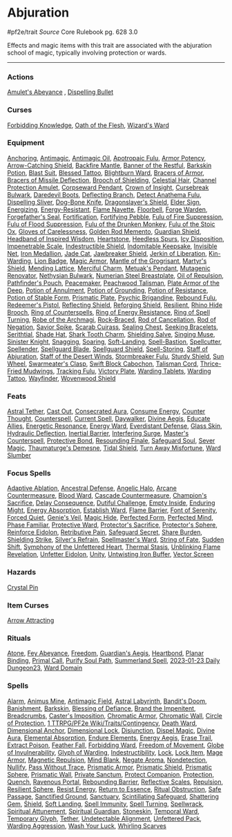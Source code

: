 # Abjuration
#pf2e/trait 
*Source* Core Rulebook pg. 628 3.0

Effects and magic items with this trait are associated with the abjuration school of magic, typically involving protection or wards.

---

### Actions
[Amulet's Abeyance](Amulet's%20Abeyance) , [Dispelling Bullet](Dispelling%20Bullet)

### Curses
[Forbidding Knowledge](Forbidding%20Knowledge), [Oath of the Flesh](Oath%20of%20the%20Flesh), [Wizard's Ward](Wizard's%20Ward)

### Equipment
[Anchoring](Anchoring), [Antimagic](Antimagic), [Antimagic Oil](Antimagic%20Oil), [Apotropaic Fulu](Apotropaic%20Fulu), [Armor Potency](Armor%20Potency), [Arrow-Catching Shield](Arrow-Catching%20Shield), [Backfire Mantle](Backfire%20Mantle), [Banner of the Restful](Banner%20of%20the%20Restful), [Barkskin Potion](Barkskin%20Potion), [Blast Suit](Blast%20Suit), [Blessed Tattoo](Blessed%20Tattoo), [Blightburn Ward](../Items/Worn%20Items/Other%20Worn%20Items/Blightburn%20Ward.md), [Bracers of Armor](Bracers%20of%20Armor), [Bracers of Missile Deflection](Bracers%20of%20Missile%20Deflection), [Brooch of Shielding](Brooch%20of%20Shielding), [Celestial Hair](Celestial%20Hair), [Channel Protection Amulet](Channel%20Protection%20Amulet), [Corpseward Pendant](Corpseward%20Pendant), [Crown of Insight](Crown%20of%20Insight), [Cursebreak Bulwark](Cursebreak%20Bulwark), [Daredevil Boots](Daredevil%20Boots), [Deflecting Branch](Deflecting%20Branch), [Detect Anathema Fulu](Detect%20Anathema%20Fulu), [Dispelling Sliver](Dispelling%20Sliver), [Dog-Bone Knife](Dog-Bone%20Knife), [Dragonslayer's Shield](Dragonslayer's%20Shield), [Elder Sign](Elder%20Sign), [Energizing](Energizing), [Energy-Resistant](Energy-Resistant), [Flame Navette](Flame%20Navette), [Floorbell](Floorbell), [Forge Warden](Forge%20Warden), [Forgefather's Seal](Forgefather's%20Seal), [Fortification](Fortification), [Fortifying Pebble](Fortifying%20Pebble), [Fulu of Fire Suppression](Fulu%20of%20Fire%20Suppression), [Fulu of Flood Suppression](Fulu%20of%20Flood%20Suppression), [Fulu of the Drunken Monkey](Fulu%20of%20the%20Drunken%20Monkey), [Fulu of the Stoic Ox](Fulu%20of%20the%20Stoic%20Ox), [Gloves of Carelessness](Gloves%20of%20Carelessness), [Golden Rod Memento](Golden%20Rod%20Memento), [Guardian Shield](Guardian%20Shield), [Headband of Inspired Wisdom](Headband%20of%20Inspired%20Wisdom), [Heartstone](Heartstone), [Heedless Spurs](Heedless%20Spurs), [Icy Disposition](Icy%20Disposition), [Impenetrable Scale](Impenetrable%20Scale), [Indestructible Shield](Indestructible%20Shield), [Indomitable Keepsake](Indomitable%20Keepsake), [Invisible Net](Invisible%20Net), [Iron Medallion](Iron%20Medallion), [Jade Cat](Jade%20Cat), [Jawbreaker Shield](Jawbreaker%20Shield), [Jerkin of Liberation](Jerkin%20of%20Liberation), [Kin-Warding](Kin-Warding), [Lion Badge](Lion%20Badge), [Magic Armor](Magic%20Armor), [Mantle of the Grogrisant](Mantle%20of%20the%20Grogrisant), [Martyr's Shield](Martyr's%20Shield), [Mending Lattice](Mending%20Lattice), [Merciful Charm](Merciful%20Charm), [Metuak's Pendant](Metuak's%20Pendant), [Mutagenic Renovator](Mutagenic%20Renovator), [Nethysian Bulwark](Nethysian%20Bulwark), [Numerian Steel Breastplate](Numerian%20Steel%20Breastplate), [Oil of Repulsion](Oil%20of%20Repulsion), [Pathfinder's Pouch](Pathfinder's%20Pouch), [Peacemaker](Peacemaker), [Peachwood Talisman](Peachwood%20Talisman), [Plate Armor of the Deep](Plate%20Armor%20of%20the%20Deep), [Potion of Annulment](Potion%20of%20Annulment), [Potion of Grounding](Potion%20of%20Grounding), [Potion of Resistance](Potion%20of%20Resistance), [Potion of Stable Form](Potion%20of%20Stable%20Form), [Prismatic Plate](Prismatic%20Plate), [Psychic Brigandine](Psychic%20Brigandine), [Rebound Fulu](Rebound%20Fulu), [Redeemer's Pistol](Redeemer's%20Pistol), [Reflecting Shield](Reflecting%20Shield), [Reforging Shield](Reforging%20Shield), [Resilient](Resilient), [Rhino Hide Brooch](Rhino%20Hide%20Brooch), [Ring of Counterspells](Ring%20of%20Counterspells), [Ring of Energy Resistance](Ring%20of%20Energy%20Resistance), [Ring of Spell Turning](Ring%20of%20Spell%20Turning), [Robe of the Archmagi](Robe%20of%20the%20Archmagi), [Rock-Braced](Rock-Braced), [Rod of Cancellation](../Items/Held%20Items/Rod%20of%20Cancellation.md), [Rod of Negation](Rod%20of%20Negation), [Savior Spike](Savior%20Spike), [Scarab Cuirass](Scarab%20Cuirass), [Sealing Chest](Sealing%20Chest), [Seeking Bracelets](Seeking%20Bracelets), [Serithtial](Serithtial), [Shade Hat](Shade%20Hat), [Shark Tooth Charm](Shark%20Tooth%20Charm), [Shielding Salve](Shielding%20Salve), [Singing Muse](Singing%20Muse), [Sinister Knight](Sinister%20Knight), [Snagging](Snagging), [Soaring](Soaring), [Soft-Landing](Soft-Landing), [Spell-Bastion](Spell-Bastion), [Spellcutter](Spellcutter), [Spellender](Spellender), [Spellguard Blade](Spellguard%20Blade), [Spellguard Shield](Spellguard%20Shield), [Spell-Storing](Spell-Storing), [Staff of Abjuration](Staff%20of%20Abjuration), [Staff of the Desert Winds](Staff%20of%20the%20Desert%20Winds), [Stormbreaker Fulu](Stormbreaker%20Fulu), [Sturdy Shield](Sturdy%20Shield), [Sun Wheel](Sun%20Wheel), [Swarmeater's Clasp](Swarmeater's%20Clasp), [Swift Block Cabochon](Swift%20Block%20Cabochon), [Talisman Cord](Talisman%20Cord), [Thrice-Fried Mudwings](Thrice-Fried%20Mudwings), [Tracking Fulu](Tracking%20Fulu), [Victory Plate](Victory%20Plate), [Warding Tablets](Warding%20Tablets), [Warding Tattoo](Warding%20Tattoo), [Wayfinder](Wayfinder), [Wovenwood Shield](Wovenwood%20Shield)

### Feats
[Astral Tether](Astral%20Tether), [Cast Out](Cast%20Out), [Consecrated Aura](Consecrated%20Aura), [Consume Energy](Consume%20Energy), [Counter Thought](Counter%20Thought), [Counterspell](Counterspell), [Current Spell](Current%20Spell), [Daywalker](Daywalker), [Divine Aegis](Divine%20Aegis), [Educate Allies](Educate%20Allies), [Energetic Resonance](Energetic%20Resonance), [Energy Ward](Energy%20Ward), [Everdistant Defense](Everdistant%20Defense), [Glass Skin](Glass%20Skin), [Hydraulic Deflection](Hydraulic%20Deflection), [Inertial Barrier](Inertial%20Barrier), [Interfering Surge](Interfering%20Surge), [Master's Counterspell](Master's%20Counterspell), [Protective Bond](Protective%20Bond), [Resounding Finale](Resounding%20Finale), [Safeguard Soul](Safeguard%20Soul), [Sever Magic](Sever%20Magic), [Thaumaturge's Demesne](Thaumaturge's%20Demesne), [Tidal Shield](Tidal%20Shield), [Turn Away Misfortune](Turn%20Away%20Misfortune), [Ward Slumber](Ward%20Slumber)

### Focus Spells
[Adaptive Ablation](Adaptive%20Ablation.md), [Ancestral Defense](Ancestral%20Defense.md), [Angelic Halo](Angelic%20Halo.md), [Arcane Countermeasure](Arcane%20Countermeasure.md), [Blood Ward](Blood%20Ward.md), [Cascade Countermeasure](Cascade%20Countermeasure.md), [Champion's Sacrifice](Champion's%20Sacrifice.md), [Delay Consequence](Delay%20Consequence.md), [Dutiful Challenge](Dutiful%20Challenge.md), [Empty Inside](Empty%20Inside.md), [Enduring Might](Enduring%20Might.md), [Energy Absorption](Energy%20Absorption.md), [Establish Ward](Establish%20Ward.md), [Flame Barrier](Flame%20Barrier.md), [Font of Serenity](Font%20of%20Serenity.md), [Forced Quiet](Forced%20Quiet.md), [Genie's Veil](Genie's%20Veil.md), [Magic Hide](Magic%20Hide.md), [Perfected Form](Perfected%20Form.md), [Perfected Mind](Perfected%20Mind.md), [Phase Familiar](Phase%20Familiar.md), [Protective Ward](Protective%20Ward.md), [Protector's Sacrifice](Protector's%20Sacrifice.md), [Protector's Sphere](Protector's%20Sphere.md), [Reinforce Eidolon](Reinforce%20Eidolon.md), [Retributive Pain](Retributive%20Pain.md), [Safeguard Secret](Safeguard%20Secret.md), [Share Burden](Share%20Burden.md), [Shielding Strike](Shielding%20Strike.md), [Silver's Refrain](Silver's%20Refrain.md), [Spellmaster's Ward](Spellmaster's%20Ward.md), [String of Fate](String%20of%20Fate.md), [Sudden Shift](Sudden%20Shift.md), [Symphony of the Unfettered Heart](Symphony%20of%20the%20Unfettered%20Heart.md), [Thermal Stasis](Thermal%20Stasis.md), [Unblinking Flame Revelation](Unblinking%20Flame%20Revelation.md), [Unfetter Eidolon](Unfetter%20Eidolon.md), [Unity](Unity.md), [Untwisting Iron Buffer](Untwisting%20Iron%20Buffer.md), [Vector Screen](Vector%20Screen.md)

### Hazards
[Crystal Pin](Crystal%20Pin)

### Item Curses
[Arrow Attracting](Arrow%20Attracting)

### Rituals
[Atone](Atone.md), [Fey Abeyance](Fey%20Abeyance.md), [Freedom](Freedom.md), [Guardian's Aegis](Guardian's%20Aegis.md), [Heartbond](Heartbond.md), [Planar Binding](Planar%20Binding.md), [Primal Call](Primal%20Call.md), [Purify Soul Path](Purify%20Soul%20Path.md), [Summerland Spell](Summerland%20Spell.md), [2023-01-23 Daily Dungeon23](2023-01-23%20Daily%20Dungeon23.md), [Ward Domain](Ward%20Domain.md)

### Spells
[Alarm](Alarm.md), [Animus Mine](Animus%20Mine.md), [Antimagic Field](Antimagic%20Field.md), [Astral Labyrinth](Astral%20Labyrinth.md), [Bandit's Doom](Bandit's%20Doom.md), [Banishment](Banishment.md), [Barkskin](Barkskin.md), [Blessing of Defiance](Blessing%20of%20Defiance.md), [Brand the Impenitent](Brand%20the%20Impenitent.md), [Breadcrumbs](Breadcrumbs.md), [Caster's Imposition](Caster's%20Imposition.md), [Chromatic Armor](Chromatic%20Armor.md), [Chromatic Wall](Chromatic%20Wall.md), [Circle of Protection](Circle%20of%20Protection.md), [1 TTRPG/PF2e Wiki/Traits/Contingency](1%20TTRPG/PF2e%20Wiki/Traits/Contingency), [Death Ward](Death%20Ward.md), [Dimensional Anchor](Dimensional%20Anchor.md), [Dimensional Lock](Dimensional%20Lock.md), [Disjunction](Disjunction.md), [Dispel Magic](Dispel%20Magic.md), [Divine Aura](Divine%20Aura.md), [Elemental Absorption](Elemental%20Absorption.md), [Endure Elements](Endure%20Elements.md), [Energy Aegis](Energy%20Aegis.md), [Erase Trail](Erase%20Trail.md), [Extract Poison](Extract%20Poison.md), [Feather Fall](Feather%20Fall.md), [Forbidding Ward](Forbidding%20Ward.md), [Freedom of Movement](Freedom%20of%20Movement.md), [Globe of Invulnerability](Globe%20of%20Invulnerability.md), [Glyph of Warding](Glyph%20of%20Warding.md), [Indestructibility](Indestructibility.md), [Lock](Lock.md), [Lock Item](Lock%20Item.md), [Mage Armor](Mage%20Armor.md), [Magnetic Repulsion](Magnetic%20Repulsion.md), [Mind Blank](Mind%20Blank.md), [Negate Aroma](Negate%20Aroma.md), [Nondetection](Nondetection.md), [Nullify](Nullify.md), [Pass Without Trace](Pass%20Without%20Trace.md), [Prismatic Armor](Prismatic%20Armor.md), [Prismatic Shield](Prismatic%20Shield.md), [Prismatic Sphere](Prismatic%20Sphere.md), [Prismatic Wall](Prismatic%20Wall.md), [Private Sanctum](Private%20Sanctum.md), [Protect Companion](Protect%20Companion.md), [Protection](Protection.md), [Quench](Quench.md), [Ravenous Portal](Ravenous%20Portal.md), [Rebounding Barrier](Rebounding%20Barrier.md), [Reflective Scales](Reflective%20Scales.md), [Repulsion](Repulsion.md), [Resilient Sphere](Resilient%20Sphere.md), [Resist Energy](Resist%20Energy.md), [Return to Essence](Return%20to%20Essence.md), [Ritual Obstruction](Ritual%20Obstruction.md), [Safe Passage](Safe%20Passage.md), [Sanctified Ground](Sanctified%20Ground.md), [Sanctuary](Sanctuary.md), [Scintillating Safeguard](Scintillating%20Safeguard.md), [Shattering Gem](Shattering%20Gem.md), [Shield](Shield.md), [Soft Landing](Soft%20Landing.md), [Spell Immunity](Spell%20Immunity.md), [Spell Turning](Spell%20Turning.md), [Spellwrack](Spellwrack.md), [Spiritual Attunement](Spiritual%20Attunement.md), [Spiritual Guardian](Spiritual%20Guardian.md), [Stoneskin](Stoneskin.md), [Temporal Ward](Temporal%20Ward.md), [Temporary Glyph](Temporary%20Glyph.md), [Tether](Tether.md), [Undetectable Alignment](Undetectable%20Alignment.md), [Unfettered Pack](Unfettered%20Pack.md), [Warding Aggression](Warding%20Aggression.md), [Wash Your Luck](Wash%20Your%20Luck.md), [Whirling Scarves](Whirling%20Scarves.md)